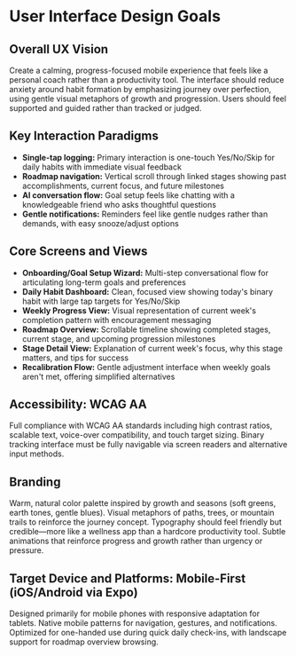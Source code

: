 # User Interface Design Goals

## Overall UX Vision
Create a calming, progress-focused mobile experience that feels like a personal coach rather than a productivity tool. The interface should reduce anxiety around habit formation by emphasizing journey over perfection, using gentle visual metaphors of growth and progression. Users should feel supported and guided rather than tracked or judged.

## Key Interaction Paradigms
- **Single-tap logging:** Primary interaction is one-touch Yes/No/Skip for daily habits with immediate visual feedback
- **Roadmap navigation:** Vertical scroll through linked stages showing past accomplishments, current focus, and future milestones
- **AI conversation flow:** Goal setup feels like chatting with a knowledgeable friend who asks thoughtful questions
- **Gentle notifications:** Reminders feel like gentle nudges rather than demands, with easy snooze/adjust options

## Core Screens and Views
- **Onboarding/Goal Setup Wizard:** Multi-step conversational flow for articulating long-term goals and preferences
- **Daily Habit Dashboard:** Clean, focused view showing today's binary habit with large tap targets for Yes/No/Skip
- **Weekly Progress View:** Visual representation of current week's completion pattern with encouragement messaging
- **Roadmap Overview:** Scrollable timeline showing completed stages, current stage, and upcoming progression milestones
- **Stage Detail View:** Explanation of current week's focus, why this stage matters, and tips for success
- **Recalibration Flow:** Gentle adjustment interface when weekly goals aren't met, offering simplified alternatives

## Accessibility: WCAG AA
Full compliance with WCAG AA standards including high contrast ratios, scalable text, voice-over compatibility, and touch target sizing. Binary tracking interface must be fully navigable via screen readers and alternative input methods.

## Branding
Warm, natural color palette inspired by growth and seasons (soft greens, earth tones, gentle blues). Visual metaphors of paths, trees, or mountain trails to reinforce the journey concept. Typography should feel friendly but credible—more like a wellness app than a hardcore productivity tool. Subtle animations that reinforce progress and growth rather than urgency or pressure.

## Target Device and Platforms: Mobile-First (iOS/Android via Expo)
Designed primarily for mobile phones with responsive adaptation for tablets. Native mobile patterns for navigation, gestures, and notifications. Optimized for one-handed use during quick daily check-ins, with landscape support for roadmap overview browsing.
